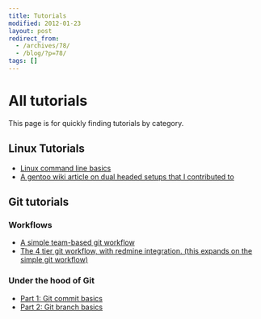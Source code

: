```yaml
---
title: Tutorials
modified: 2012-01-23
layout: post
redirect_from:
  - /archives/78/
  - /blog/?p=78/
tags: []
---
```



All tutorials
=============

This page is for quickly finding tutorials by category.

Linux Tutorials
---------------

-   [Linux command line basics](https://blog.srvthe.net/archives/164 "Yet another Linux Command line guide.")
-   [A gentoo wiki article on dual headed setups that I contributed to](https://en.gentoo-wiki.com/wiki/X.Org/Dual_Monitors#Single_graphics_card.2C_Multiple_X_screens_with_ZaphodHeads)

Git tutorials
-------------

### Workflows

-   [A simple team-based git workflow](https://blog.srvthe.net/archives/86 "A simple git workflow for collaborating")
-   [The 4 tier git workflow, with redmine integration. (this expands on the simple git workflow)](https://blog.srvthe.net/archives/138 "Git workflow with Redmine integration: the 4 tier system")

### Under the hood of Git

-   [Part 1: Git commit basics](https://blog.srvthe.net/archives/161 "Git part 1: Commits")
-   [Part 2: Git branch basics](https://blog.srvthe.net/archives/150 "Git branch basics")

